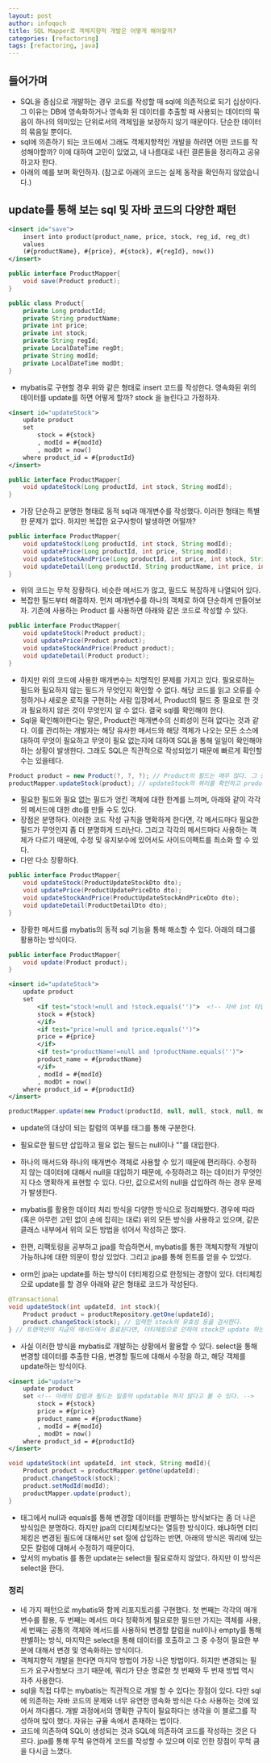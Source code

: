 ```yaml
---
layout: post
author: infoqoch
title: SQL Mapper로 객체지향적 개발은 어떻게 해야할까? 
categories: [refactoring]
tags: [refactoring, java]
---
```


## 들어가며
- SQL을 중심으로 개발하는 경우 코드를 작성할 때 sql에 의존적으로 되기 십상이다. 그 이유는 DB에 영속화하거나 영속화 된 데이터를 추출할 때 사용되는 데이터의 묶음이 하나의 의미있는 단위로서의 객체임을 보장하지 않기 때문이다. 단순한 데이터의 묶음일 뿐이다. 
- sql에 의존하기 되는 코드에서 그래도 객체지향적인 개발을 하려면 어떤 코드를 작성해야할까? 이에 대하여 고민이 있었고, 내 나름대로 내린 결론들을 정리하고 공유하고자 한다. 
- 아래의 예를 보며 확인하자. (참고로 아래의 코드는 실제 동작을 확인하지 않았습니다.)

## update를 통해 보는 sql 및 자바 코드의 다양한 패턴

```xml
<insert id="save">
    insert into product(product_name, price, stock, reg_id, reg_dt) 
    values 
    (#{productName}, #{price}, #{stock}, #{regId}, now())
</insert>
```

```java
public interface ProductMapper{
    void save(Product product);
}

public class Product{
    private Long productId;
    private String productName; 
    private int price; 
    private int stock; 
    private String regId;
    private LocalDateTime regDt;
    private String modId;
    private LocalDateTime modDt;
}
```

- mybatis로 구현할 경우 위와 같은 형태로 insert 코드를 작성한다. 영속화된 위의 데이터를 update를 하면 어떻게 할까? stock 을 늘린다고 가정하자.

```xml
<insert id="updateStock">
    update product
    set 
        stock = #{stock}
        , modId = #{modId}
        , modDt = now()
    where product_id = #{productId}
</insert>
```

```java
public interface ProductMapper{
    void updateStock(Long productId, int stock, String modId); 
}
```

- 가장 단순하고 분명한 형태로 동적 sql과 매개변수를 작성했다. 이러한 형태는 특별한 문제가 없다. 하지만 복잡한 요구사항이 발생하면 어떨까? 

```java
public interface ProductMapper{
    void updateStock(Long productId, int stock, String modId); 
    void updatePrice(Long productId, int price, String modId);
    void updateStockAndPrice(Long productId, int price, int stock, String modId);
    void updateDetail(Long productId, String productName, int price, int stock, String modId);
}
```

- 위의 코드는 무척 장황하다. 비슷한 메서드가 많고, 필드도 복잡하게 나열되어 있다.
- 복잡한 필드부터 해결하자. 먼저 매개변수를 하나의 객체로 하여 단순하게 만들어보자. 기존에 사용하는 Product 를 사용하면 아래와 같은 코드로 작성할 수 있다. 

```java
public interface ProductMapper{
    void updateStock(Product product); 
    void updatePrice(Product product);
    void updateStockAndPrice(Product product);
    void updateDetail(Product product);
}
```

- 하지만 위의 코드에 사용한 매개변수는 치명적인 문제를 가지고 있다. 필요로하는 필드와 필요하지 않는 필드가 무엇인지 확인할 수 없다. 해당 코드를 읽고 오류를 수정하거나 새로운 로직을 구현하는 사람 입장에서, Product의 필드 중 필요로 한 것과 필요하지 않은 것이 무엇인지 알 수 없다. 결국 sql를 확인해야 한다. 
- Sql을 확인해야한다는 말은, Product란 매개변수의 신뢰성이 전혀 없다는 것과 같다. 이를 관리하는 개발자는 해당 유사한 매서드와 해당 객체가 나오는 모든 소스에 대하여 무엇이 필요하고 무엇이 필요 없는지에 대하여 SQL을 통해 일일이 확인해야 하는 상황이 발생한다. 그래도 SQL은 직관적으로 작성되었기 때문에 빠르게 확인할 수는 있을테다. 

```java
Product product = new Product(?, ?, ?); // Product의 필드는 매우 많다. 그 중 무엇을 삽입해야 하는가? 
productMapper.updateStock(product); // updateStock의 쿼리를 확인하고 productId와 stock, modId가 필요함을 확인하였다. 
```

- 필요한 필드와 필요 없는 필드가 엉킨 객체에 대한 한계를 느끼며, 아래와 같이 각각의 메서드에 대한 dto를 만들 수도 있다. 
- 장점은 분명하다. 이러한 코드 작성 규칙을 명확하게 한다면, 각 메서드마다 필요한 필드가 무엇인지 좀 더 분명하게 드러난다. 그리고 각각의 메서드마다 사용하는 객체가 다르기 때문에, 수정 및 유지보수에 있어서도 사이드이펙트를 최소화 할 수 있다. 
- 다만 다소 장황하다. 

```java
public interface ProductMapper{
    void updateStock(ProductUpdateStockDto dto); 
    void updatePrice(ProductUpdatePriceDto dto);
    void updateStockAndPrice(ProductUpdateStockAndPriceDto dto);
    void updateDetail(ProductDetailDto dto);
}
```

- 장황한 메서드를 mybatis의 동적 sql 기능을 통해 해소할 수 있다. 아래의 <if> 태그를 활용하는 방식이다. 

```java
public interface ProductMapper{
    void update(Product product); 
}
```

```xml
<insert id="updateStock">
    update product
    set 
        <if test="stock!=null and !stock.equals('')">  <!-- 자바 int 타입이 !=null과 .equals('')로 판별되는지는 확인하지 않았습니다. -->
        stock = #{stock}
        </if>
        <if test="price!=null and !price.equals('')">
        price = #{price}
        </if>
        <if test="productName!=null and !productName.equals('')">
        product_name = #{productName}
        </if>
        , modId = #{modId}
        , modDt = now()
    where product_id = #{productId}
</insert>
```

```java
productMapper.update(new Product(productId, null, null, stock, null, modId)); // 나는 stock만 변경할 거야. 그러므로 나머지는 null로 해야지!
```

- update의 대상이 되는 칼럼의 여부를 <if> 태그를 통해 구분한다. 
- 필요로한 필드만 삽입하고 필요 없는 필드는 null이나 ""를 대입한다. 
- 하나의 매서드와 하나의 매개변수 객체로 사용할 수 있기 때문에 편리하다. 수정하지 않는 데이터에 대해서 null을 대입하기 때문에, 수정하려고 하는 데이터가 무엇인지 다소 명확하게 표현할 수 있다. 다만, 값으로서의 null을 삽입하려 하는 경우 문제가 발생한다.

- mybatis를 활용한 데이터 처리 방식을 다양한 방식으로 정리해봤다. 경우에 따라 (혹은 아무런 고민 없이 손에 잡히는 대로) 위의 모든 방식을 사용하고 있으며, 같은 클래스 내부에서 위의 모든 방법을 섞어서 작성하곤 했다. 
- 한편, 리팩토링을 공부하고 jpa를 학습하면서, mybatis를 통한 객체지향적 개발이 가능하냐에 대한 의문이 항상 있었다. 그리고 jpa를 통해 힌트를 얻을 수 있었다. 
- orm인 jpa는 update를 하는 방식이 더티체킹으로 한정되는 경향이 있다. 더티체킹으로 update를 할 경우 아래와 같은 형태로 코드가 작성된다. 

```java
@Transactional
void updateStock(int updateId, int stock){
    Product product = productRepository.getOne(updateId);
    product.changeStock(stock); // 입력한 stock의 유효성 등을 검사한다.
} // 트랜잭션이 지금의 메서드에서 종료된다면, 더티체킹으로 인하여 stock만 update 하는 쿼리가 발생한다. 
```

- 사실 이러한 방식을 mybatis로 개발하는 상황에서 활용할 수 있다. select을 통해 변경할 데이터를 추출한 다음, 변경할 필드에 대해서 수정을 하고, 해당 객체를 update하는 방식이다. 

```xml
<insert id="update">
    update product
    set <!-- 아래의 칼럼과 필드는 일종의 updatable 하지 않다고 볼 수 있다. -->
        stock = #{stock}
        price = #{price}
        product_name = #{productName} 
        , modId = #{modId}
        , modDt = now()
    where product_id = #{productId}
</insert>
```

```java
void updateStock(int updateId, int stock, String modId){
    Product product = productMapper.getOne(updateId);
    product.changeStock(stock); 
    product.setModId(modId); 
    productMapper.update(product);
} 
```
- <if> 태그에서 null과 equals를 통해 변경할 데이터를 판별하는 방식보다는 좀 더 나은 방식임은 분명하다. 하지만 jpa의 더티체킹보다는 열등한 방식이다. 왜냐하면 더티체킹은 변경된 필드에 대해서만 set 절에 삽입하는 반면, 아래의 방식은 쿼리에 있는 모든 칼럼에 대해서 수정하기 때문이다. 
- 앞서의 mybatis 를 통한 update는 select을 필요로하지 않았다. 하지만 이 방식은 select을 한다.

### 정리
- 네 가지 패턴으로 mybatis와 함께 리포지토리를 구현했다. 첫 번째는 각각의 매개변수를 활용, 두 번째는 메서드 마다 정확하게 필요로한 필드만 가지는 객체를 사용, 세 번째는 공통의 객체와 메서드를 사용하되 변경할 칼럼을 null이나 empty를 통해 판별하는 방식, 마지막은 select을 통해 데이터를 호출하고 그 중 수정이 필요한 부분에 대해서 변경 및 영속화하는 방식이다. 
- 객체지향적 개발을 한다면 마지막 방법이 가장 나은 방법이다. 하지만 변경되는 필드가 요구사항보다 크기 때문에, 쿼리가 단순 명료한 첫 번째와 두 번재 방법 역시 자주 사용한다. 
- sql을 직접 다루는 mybatis는 직관적으로 개발 할 수 있다는 장점이 있다. 다만 sql에 의존하는 자바 코드의 문제와 너무 유연한 영속화 방식은 다소 사용하는 것에 있어서 까다롭다. 개발 과정에서의 명확한 규칙이 필요하다는 생각을 이 블로그를 작성하며 많이 했다. 자유는 규율 속에서 존재하는 법이다.
- 코드에 의존하여 SQL이 생성되는 것과 SQL에 의존하여 코드를 작성하는 것은 다르다. jpa를 통해 무척 유연하게 코드를 작성할 수 있으며 이로 인한 장점이 무척 큼을 다시금 느꼈다. 